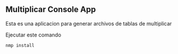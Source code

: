 ## Multiplicar Console App

Esta es una aplicacion para generar archivos de tablas de multiplicar

Ejecutar este comando

```
nmp install
```